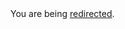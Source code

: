 <html><body>You are being <a href="https://raw.githubusercontent.com/codefellows/seattle-301d18/master/07-nodejs-npm/README.md">redirected</a>.</body></html>
